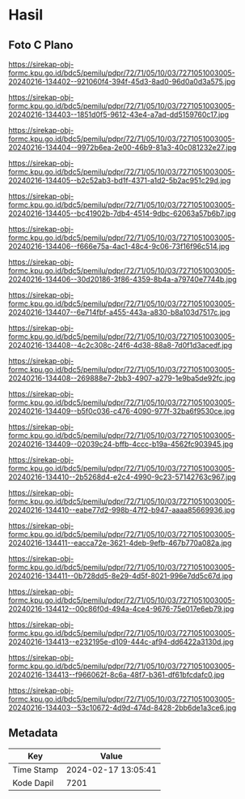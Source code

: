 # Hasil

## Foto C Plano

https://sirekap-obj-formc.kpu.go.id/bdc5/pemilu/pdpr/72/71/05/10/03/7271051003005-20240216-134402--921060f4-394f-45d3-8ad0-96d0a0d3a575.jpg

https://sirekap-obj-formc.kpu.go.id/bdc5/pemilu/pdpr/72/71/05/10/03/7271051003005-20240216-134403--1851d0f5-9612-43e4-a7ad-dd5159760c17.jpg

https://sirekap-obj-formc.kpu.go.id/bdc5/pemilu/pdpr/72/71/05/10/03/7271051003005-20240216-134404--9972b6ea-2e00-46b9-81a3-40c081232e27.jpg

https://sirekap-obj-formc.kpu.go.id/bdc5/pemilu/pdpr/72/71/05/10/03/7271051003005-20240216-134405--b2c52ab3-bd1f-4371-a1d2-5b2ac951c29d.jpg

https://sirekap-obj-formc.kpu.go.id/bdc5/pemilu/pdpr/72/71/05/10/03/7271051003005-20240216-134405--bc41902b-7db4-4514-9dbc-62063a57b6b7.jpg

https://sirekap-obj-formc.kpu.go.id/bdc5/pemilu/pdpr/72/71/05/10/03/7271051003005-20240216-134406--f666e75a-4ac1-48c4-9c06-73f16f96c514.jpg

https://sirekap-obj-formc.kpu.go.id/bdc5/pemilu/pdpr/72/71/05/10/03/7271051003005-20240216-134406--30d20186-3f86-4359-8b4a-a79740e7744b.jpg

https://sirekap-obj-formc.kpu.go.id/bdc5/pemilu/pdpr/72/71/05/10/03/7271051003005-20240216-134407--6e714fbf-a455-443a-a830-b8a103d7517c.jpg

https://sirekap-obj-formc.kpu.go.id/bdc5/pemilu/pdpr/72/71/05/10/03/7271051003005-20240216-134408--4c2c308c-24f6-4d38-88a8-7d0f1d3acedf.jpg

https://sirekap-obj-formc.kpu.go.id/bdc5/pemilu/pdpr/72/71/05/10/03/7271051003005-20240216-134408--269888e7-2bb3-4907-a279-1e9ba5de92fc.jpg

https://sirekap-obj-formc.kpu.go.id/bdc5/pemilu/pdpr/72/71/05/10/03/7271051003005-20240216-134409--b5f0c036-c476-4090-977f-32ba6f9530ce.jpg

https://sirekap-obj-formc.kpu.go.id/bdc5/pemilu/pdpr/72/71/05/10/03/7271051003005-20240216-134409--02039c24-bffb-4ccc-b19a-4562fc903945.jpg

https://sirekap-obj-formc.kpu.go.id/bdc5/pemilu/pdpr/72/71/05/10/03/7271051003005-20240216-134410--2b5268d4-e2c4-4990-9c23-57142763c967.jpg

https://sirekap-obj-formc.kpu.go.id/bdc5/pemilu/pdpr/72/71/05/10/03/7271051003005-20240216-134410--eabe77d2-998b-47f2-b947-aaaa85669936.jpg

https://sirekap-obj-formc.kpu.go.id/bdc5/pemilu/pdpr/72/71/05/10/03/7271051003005-20240216-134411--eacca72e-3621-4deb-9efb-467b770a082a.jpg

https://sirekap-obj-formc.kpu.go.id/bdc5/pemilu/pdpr/72/71/05/10/03/7271051003005-20240216-134411--0b728dd5-8e29-4d5f-8021-996e7dd5c67d.jpg

https://sirekap-obj-formc.kpu.go.id/bdc5/pemilu/pdpr/72/71/05/10/03/7271051003005-20240216-134412--00c86f0d-494a-4ce4-9676-75e017e6eb79.jpg

https://sirekap-obj-formc.kpu.go.id/bdc5/pemilu/pdpr/72/71/05/10/03/7271051003005-20240216-134413--e232195e-d109-444c-af94-dd6422a3130d.jpg

https://sirekap-obj-formc.kpu.go.id/bdc5/pemilu/pdpr/72/71/05/10/03/7271051003005-20240216-134413--f966062f-8c6a-48f7-b361-df61bfcdafc0.jpg

https://sirekap-obj-formc.kpu.go.id/bdc5/pemilu/pdpr/72/71/05/10/03/7271051003005-20240216-134403--53c10672-4d9d-474d-8428-2bb6de1a3ce6.jpg


## Metadata

| Key        | Value               |
| ---------- | ------------------- |
| Time Stamp | 2024-02-17 13:05:41 |
| Kode Dapil | 7201                |



